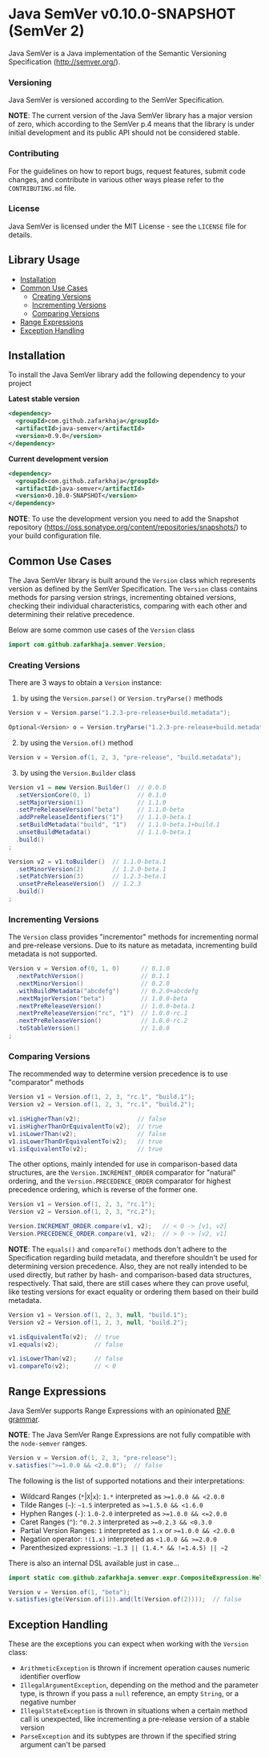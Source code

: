 Java SemVer v0.10.0-SNAPSHOT (SemVer 2)
=======================================

Java SemVer is a Java implementation of the Semantic Versioning Specification
(http://semver.org/).

### Versioning ###
Java SemVer is versioned according to the SemVer Specification.

**NOTE**: The current version of the Java SemVer library has a major version of
zero, which according to the SemVer p.4 means that the library is under initial
development and its public API should not be considered stable.

### Contributing ###
For the guidelines on how to report bugs, request features, submit code changes,
and contribute in various other ways please refer to the `CONTRIBUTING.md` file.

### License ###
Java SemVer is licensed under the MIT License - see the `LICENSE` file for details.


Library Usage
-------------
* [Installation](#installation)
* [Common Use Cases](#common-use-cases)
  * [Creating Versions](#creating-versions)
  * [Incrementing Versions](#incrementing-versions)
  * [Comparing Versions](#comparing-versions)
* [Range Expressions](#range-expressions)
* [Exception Handling](#exception-handling)


## Installation ##
To install the Java SemVer library add the following dependency to your project

**Latest stable version**
~~~ xml
<dependency>
  <groupId>com.github.zafarkhaja</groupId>
  <artifactId>java-semver</artifactId>
  <version>0.9.0</version>
</dependency>
~~~

**Current development version**
~~~ xml
<dependency>
  <groupId>com.github.zafarkhaja</groupId>
  <artifactId>java-semver</artifactId>
  <version>0.10.0-SNAPSHOT</version>
</dependency>
~~~
**NOTE**: To use the development version you need to add the Snapshot repository
(https://oss.sonatype.org/content/repositories/snapshots/) to your build
configuration file.


## Common Use Cases ##
The Java SemVer library is built around the `Version` class which represents
version as defined by the SemVer Specification. The `Version` class contains
methods for parsing version strings, incrementing obtained versions, checking
their individual characteristics, comparing with each other and determining
their relative precedence.

Below are some common use cases of the `Version` class

~~~ java
import com.github.zafarkhaja.semver.Version;
~~~

### Creating Versions ###
There are 3 ways to obtain a `Version` instance:

1. by using the `Version.parse()` or `Version.tryParse()` methods
~~~ java
Version v = Version.parse("1.2.3-pre-release+build.metadata");

Optional<Version> o = Version.tryParse("1.2.3-pre-release+build.metadata");
~~~

2. by using the `Version.of()` method
~~~ java
Version v = Version.of(1, 2, 3, "pre-release", "build.metadata");
~~~

3. by using the `Version.Builder` class
~~~ java
Version v1 = new Version.Builder()  // 0.0.0
  .setVersionCore(0, 1)             // 0.1.0
  .setMajorVersion(1)               // 1.1.0
  .setPreReleaseVersion("beta")     // 1.1.0-beta
  .addPreReleaseIdentifiers("1")    // 1.1.0-beta.1
  .setBuildMetadata("build", "1")   // 1.1.0-beta.1+build.1
  .unsetBuildMetadata()             // 1.1.0-beta.1
  .build()
;

Version v2 = v1.toBuilder()  // 1.1.0-beta.1
  .setMinorVersion(2)        // 1.2.0-beta.1
  .setPatchVersion(3)        // 1.2.3-beta.1
  .unsetPreReleaseVersion()  // 1.2.3
  .build()
;
~~~

### Incrementing Versions ###
The `Version` class provides "incrementor" methods for incrementing normal and
pre-release versions. Due to its nature as metadata, incrementing build metadata
is not supported.

~~~ java
Version v = Version.of(0, 1, 0)      // 0.1.0
  .nextPatchVersion()                // 0.1.1
  .nextMinorVersion()                // 0.2.0
  .withBuildMetadata("abcdefg")      // 0.2.0+abcdefg
  .nextMajorVersion("beta")          // 1.0.0-beta
  .nextPreReleaseVersion()           // 1.0.0-beta.1
  .nextPreReleaseVersion("rc", "1")  // 1.0.0-rc.1
  .nextPreReleaseVersion()           // 1.0.0-rc.2
  .toStableVersion()                 // 1.0.0
;
~~~

### Comparing Versions ###
The recommended way to determine version precedence is to use "comparator" methods

~~~ java
Version v1 = Version.of(1, 2, 3, "rc.1", "build.1");
Version v2 = Version.of(1, 2, 3, "rc.1", "build.2");

v1.isHigherThan(v2);                // false
v1.isHigherThanOrEquivalentTo(v2);  // true
v1.isLowerThan(v2);                 // false
v1.isLowerThanOrEquivalentTo(v2);   // true
v1.isEquivalentTo(v2);              // true
~~~

The other options, mainly intended for use in comparison-based data structures,
are the `Version.INCREMENT_ORDER` comparator for "natural" ordering, and the
`Version.PRECEDENCE_ORDER` comparator for highest precedence ordering, which is
reverse of the former one.

~~~ java
Version v1 = Version.of(1, 2, 3, "rc.1");
Version v2 = Version.of(1, 2, 3, "rc.2");

Version.INCREMENT_ORDER.compare(v1, v2);   // < 0 -> [v1, v2]
Version.PRECEDENCE_ORDER.compare(v1, v2);  // > 0 -> [v2, v1]
~~~

**NOTE**: The `equals()` and `compareTo()` methods don't adhere to the
Specification regarding build metadata, and therefore shouldn't be used for
determining version precedence. Also, they are not really intended to be used
directly, but rather by hash- and comparison-based data structures, respectively.
That said, there are still cases where they can prove useful, like testing
versions for exact equality or ordering them based on their build metadata.

~~~ java
Version v1 = Version.of(1, 2, 3, null, "build.1");
Version v2 = Version.of(1, 2, 3, null, "build.2");

v1.isEquivalentTo(v2);  // true
v1.equals(v2);          // false

v1.isLowerThan(v2);     // false
v1.compareTo(v2);       // < 0
~~~


## Range Expressions ##
Java SemVer supports Range Expressions with an opinionated
[BNF grammar](https://github.com/zafarkhaja/jsemver/issues/1).

**NOTE**: The Java SemVer Range Expressions are not fully compatible with the
`node-semver` ranges.

~~~ java
Version v = Version.of(1, 2, 3, "pre-release");
v.satisfies(">=1.0.0 && <2.0.0");  // false
~~~

The following is the list of supported notations and their interpretations:
* Wildcard Ranges (`*`|`X`|`x`): `1.*` interpreted as `>=1.0.0 && <2.0.0`
* Tilde Ranges (`~`): `~1.5` interpreted as `>=1.5.0 && <1.6.0`
* Hyphen Ranges (`-`): `1.0-2.0` interpreted as `>=1.0.0 && <=2.0.0`
* Caret Ranges (`^`): `^0.2.3` interpreted as `>=0.2.3 && <0.3.0`
* Partial Version Ranges: `1` interpreted as `1.x` or `>=1.0.0 && <2.0.0`
* Negation operator: `!(1.x)` interpreted as `<1.0.0 && >=2.0.0`
* Parenthesized expressions: `~1.3 || (1.4.* && !=1.4.5) || ~2`

There is also an internal DSL available just in case...

~~~ java
import static com.github.zafarkhaja.semver.expr.CompositeExpression.Helper.*;

Version v = Version.of(1, "beta");
v.satisfies(gte(Version.of(1)).and(lt(Version.of(2))));  // false
~~~


## Exception Handling ##
These are the exceptions you can expect when working with the `Version` class:
* `ArithmeticException` is thrown if increment operation causes numeric identifier
  overflow
* `IllegalArgumentException`, depending on the method and the parameter type, is
  thrown if you pass a `null` reference, an empty `String`, or a negative number
* `IllegalStateException` is thrown in situations when a certain method call is
  unexpected, like incrementing a pre-release version of a stable version
* `ParseException` and its subtypes are thrown if the specified string argument
  can't be parsed
